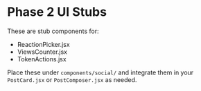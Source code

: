 # Phase 2 UI Stubs

These are stub components for:
- ReactionPicker.jsx
- ViewsCounter.jsx
- TokenActions.jsx

Place these under `components/social/` and integrate them in your `PostCard.jsx` or `PostComposer.jsx` as needed.
